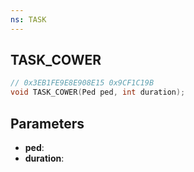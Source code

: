 ```yaml
---
ns: TASK
---
```

## TASK_COWER

```c
// 0x3EB1FE9E8E908E15 0x9CF1C19B
void TASK_COWER(Ped ped, int duration);
```


## Parameters
* **ped**: 
* **duration**: 

